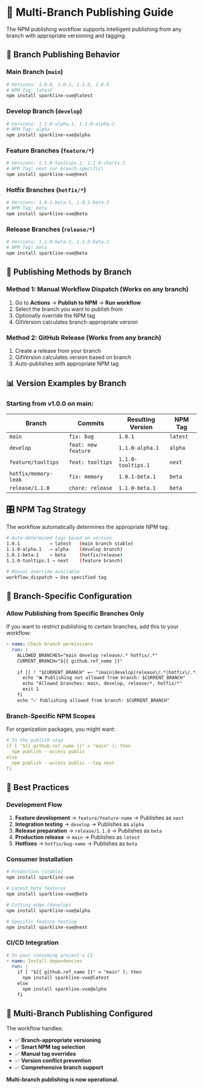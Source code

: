 # 🌿 Multi-Branch Publishing Guide

The NPM publishing workflow supports intelligent publishing from any branch with appropriate versioning and tagging.

## 🎯 **Branch Publishing Behavior**

### **Main Branch (`main`)**
```bash
# Versions: 1.0.0, 1.0.1, 1.1.0, 2.0.0
# NPM Tag: latest
npm install sparkline-vue@latest
```

### **Develop Branch (`develop`)**  
```bash
# Versions: 1.1.0-alpha.1, 1.1.0-alpha.2
# NPM Tag: alpha
npm install sparkline-vue@alpha
```

### **Feature Branches (`feature/*`)**
```bash
# Versions: 1.1.0-tooltips.1, 1.2.0-charts.1  
# NPM Tag: next (or branch-specific)
npm install sparkline-vue@next
```

### **Hotfix Branches (`hotfix/*`)**
```bash
# Versions: 1.0.1-beta.1, 1.0.1-beta.2
# NPM Tag: beta
npm install sparkline-vue@beta
```

### **Release Branches (`release/*`)**
```bash
# Versions: 1.1.0-beta.1, 1.1.0-beta.2
# NPM Tag: beta  
npm install sparkline-vue@beta
```

## 🚀 **Publishing Methods by Branch**

### **Method 1: Manual Workflow Dispatch** (Works on any branch)
1. Go to **Actions** → **Publish to NPM** → **Run workflow**
2. Select the branch you want to publish from
3. Optionally override the NPM tag
4. GitVersion calculates branch-appropriate version

### **Method 2: GitHub Release** (Works from any branch)
1. Create a release from your branch
2. GitVersion calculates version based on branch
3. Auto-publishes with appropriate NPM tag

## 📊 **Version Examples by Branch**

### **Starting from v1.0.0 on main:**

| Branch | Commits | Resulting Version | NPM Tag |
|--------|---------|-------------------|---------|
| `main` | `fix: bug` | `1.0.1` | `latest` |
| `develop` | `feat: new feature` | `1.1.0-alpha.1` | `alpha` |
| `feature/tooltips` | `feat: tooltips` | `1.1.0-tooltips.1` | `next` |
| `hotfix/memory-leak` | `fix: memory` | `1.0.1-beta.1` | `beta` |
| `release/1.1.0` | `chore: release` | `1.1.0-beta.1` | `beta` |

## 🎛️ **NPM Tag Strategy**

The workflow automatically determines the appropriate NPM tag:

```bash
# Auto-determined tags based on version
1.0.1           → latest   (main branch stable)
1.1.0-alpha.1   → alpha    (develop branch)  
1.0.1-beta.1    → beta     (hotfix/release)
1.1.0-tooltips.1 → next    (feature branch)

# Manual override available
workflow_dispatch → Use specified tag
```

## 🔧 **Branch-Specific Configuration**

### **Allow Publishing from Specific Branches Only**
If you want to restrict publishing to certain branches, add this to your workflow:

```yaml
- name: Check branch permissions
  run: |
    ALLOWED_BRANCHES="main develop release/.* hotfix/.*"
    CURRENT_BRANCH="${{ github.ref_name }}"
    
    if [[ ! "$CURRENT_BRANCH" =~ ^(main|develop|release\/.*|hotfix\/.*)$ ]]; then
      echo "❌ Publishing not allowed from branch: $CURRENT_BRANCH"
      echo "Allowed branches: main, develop, release/*, hotfix/*"
      exit 1
    fi
    echo "✅ Publishing allowed from branch: $CURRENT_BRANCH"
```

### **Branch-Specific NPM Scopes**
For organization packages, you might want:

```yaml
# In the publish step
if [ "${{ github.ref_name }}" = "main" ]; then
  npm publish --access public
else
  npm publish --access public --tag next
fi
```

## 🎯 **Best Practices**

### **Development Flow**
1. **Feature development** → `feature/feature-name` → Publishes as `next`
2. **Integration testing** → `develop` → Publishes as `alpha`  
3. **Release preparation** → `release/1.1.0` → Publishes as `beta`
4. **Production release** → `main` → Publishes as `latest`
5. **Hotfixes** → `hotfix/bug-name` → Publishes as `beta`

### **Consumer Installation**
```bash
# Production (stable)
npm install sparkline-vue

# Latest beta features  
npm install sparkline-vue@beta

# Cutting edge (develop)
npm install sparkline-vue@alpha

# Specific feature testing
npm install sparkline-vue@next
```

### **CI/CD Integration**
```yaml
# In your consuming project's CI
- name: Install dependencies
  run: |
    if [ "${{ github.ref_name }}" = "main" ]; then
      npm install sparkline-vue@latest
    else
      npm install sparkline-vue@alpha
    fi
```

## 🚀 **Multi-Branch Publishing Configured**

The workflow handles:
- ✅ **Branch-appropriate versioning**
- ✅ **Smart NPM tag selection**  
- ✅ **Manual tag overrides**
- ✅ **Version conflict prevention**
- ✅ **Comprehensive branch support**

**Multi-branch publishing is now operational.**

